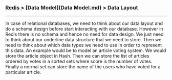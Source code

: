 



### [Redis ](../Redis.md) > [Data Model](Data Model.md) > Data Layout
___


In case of relational databases, we need to think about our data layout and do a schema design before start interacting with our database. However in Redis there is no schema and hence no need for data design. We just need to think about our underline data structure that we need to store. Then we need to think about which data types we need to use in order to represent this data. An example would be to model an article voting system. We would store the article object in Hash. Then we can store the list of articles ordered by votes in a sorted sets where score is the number of votes. Finally a normal set can store the name of the users who have voted for a particular article.